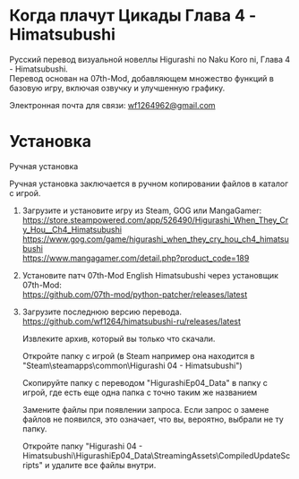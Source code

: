 # Когда плачут Цикады Глава 4 - Himatsubushi

Русский перевод визуальной новеллы Higurashi no Naku Koro ni, Глава 4 - Himatsubushi.  
Перевод основан на 07th-Mod, добавляющем множество функций в базовую игру, включая озвучку и улучшенную графику.

Электронная почта для связи: wf1264962@gmail.com

# Установка

Ручная установка

Ручная установка заключается в ручном копировании файлов в каталог с игрой.

1)  Загрузите и установите игру из Steam, GOG или MangaGamer:  
    https://store.steampowered.com/app/526490/Higurashi_When_They_Cry_Hou__Ch4_Himatsubushi  
    https://www.gog.com/game/higurashi_when_they_cry_hou_ch4_himatsubushi  
    https://www.mangagamer.com/detail.php?product_code=189   
2)
    Установите патч 07th-Mod English Himatsubushi через установщик 07th-Mod:  
    https://github.com/07th-mod/python-patcher/releases/latest  
3)
    Загрузите последнюю версию перевода.  
    https://github.com/wf1264/himatsubushi-ru/releases/latest   
    
    Извлеките архив, который вы только что скачали.

    Откройте папку с игрой (в Steam например она находится в "Steam\steamapps\common\Higurashi 04 - Himatsubushi")

    Скопируйте папку с переводом "HigurashiEp04_Data" в папку с игрой, где есть еще одна папка с точно таким же названием

    Замените файлы при появлении запроса. Если запрос о замене файлов не появился, это означает, что вы, вероятно, выбрали не ту папку.

    Откройте папку "Higurashi 04 - Himatsubushi\HigurashiEp04_Data\StreamingAssets\CompiledUpdateScripts" и удалите все файлы внутри.
